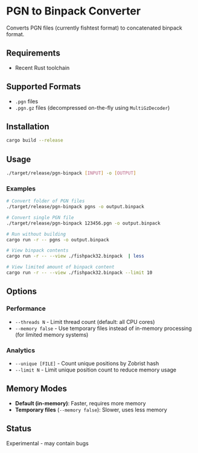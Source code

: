 # PGN to Binpack Converter

Converts PGN files (currently fishtest format) to concatenated binpack format.

## Requirements

- Recent Rust toolchain

## Supported Formats

- `.pgn` files
- `.pgn.gz` files (decompressed on-the-fly using `MultiGzDecoder`)

## Installation

```bash
cargo build --release
```

## Usage

```bash
./target/release/pgn-binpack [INPUT] -o [OUTPUT]
```

### Examples

```bash
# Convert folder of PGN files
./target/release/pgn-binpack pgns -o output.binpack

# Convert single PGN file
./target/release/pgn-binpack 123456.pgn -o output.binpack

# Run without building
cargo run -r -- pgns -o output.binpack

# View binpack contents
cargo run -r -- --view ./fishpack32.binpack  | less

# View limited amount of binpack content
cargo run -r -- --view ./fishpack32.binpack --limit 10
```

## Options

### Performance

- `--threads N` - Limit thread count (default: all CPU cores)
- `--memory false` - Use temporary files instead of in-memory processing (for limited memory systems)

### Analytics

- `--unique [FILE]` - Count unique positions by Zobrist hash
- `--limit N` - Limit unique position count to reduce memory usage

## Memory Modes

- **Default (in-memory)**: Faster, requires more memory
- **Temporary files** (`--memory false`): Slower, uses less memory

## Status

Experimental - may contain bugs
